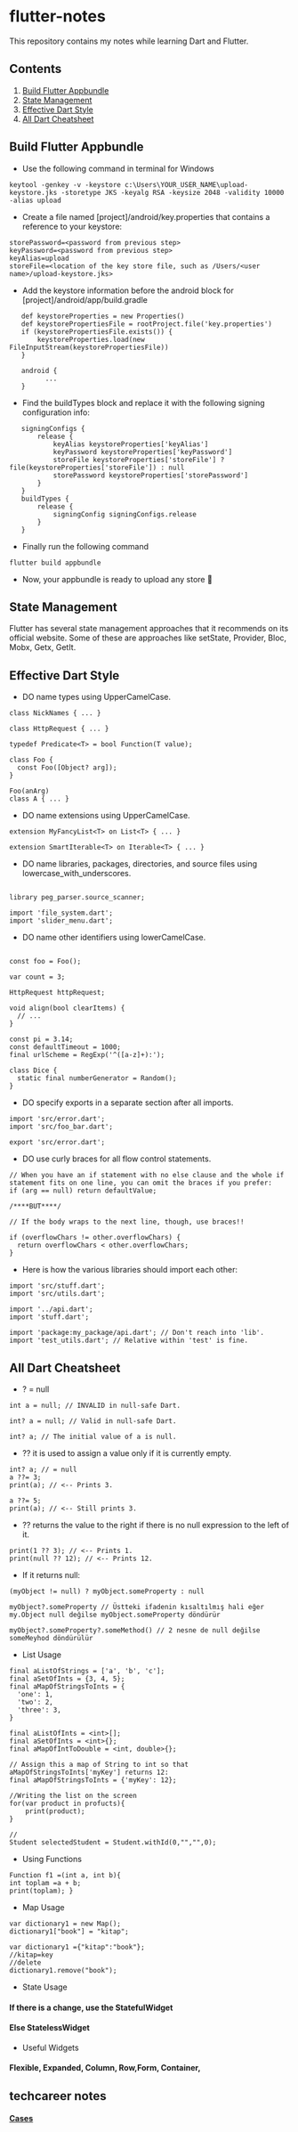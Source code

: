 # flutter-notes
This repository contains my notes while learning Dart and Flutter.

## Contents
<ol>
  <li>
    <a href="#Lnk">Build Flutter Appbundle</a>
  </li>
  <li>
    <a href="#Lnk">State Management</a>
  </li>
      <li>
        <a href="#Lnk">Effective Dart Style</a>
      </li>
      <li>
        <a href="#Lnk">All Dart Cheatsheet</a>
      </li>
</ol>


## Build Flutter Appbundle

- Use the following command in terminal for Windows

 ```
 keytool -genkey -v -keystore c:\Users\YOUR_USER_NAME\upload-keystore.jks -storetype JKS -keyalg RSA -keysize 2048 -validity 10000 -alias upload
 ```

- Create a file named [project]/android/key.properties that contains a reference to your keystore:

``` 
storePassword=<password from previous step>
keyPassword=<password from previous step>
keyAlias=upload
storeFile=<location of the key store file, such as /Users/<user name>/upload-keystore.jks>
```

- Add the keystore information before the android block for [project]/android/app/build.gradle 

``` 
   def keystoreProperties = new Properties()
   def keystorePropertiesFile = rootProject.file('key.properties')
   if (keystorePropertiesFile.exists()) {
       keystoreProperties.load(new FileInputStream(keystorePropertiesFile))
   }

   android {
         ...
   }
``` 
- Find the buildTypes block and replace it with the following signing configuration info:
``` 
   signingConfigs {
       release {
           keyAlias keystoreProperties['keyAlias']
           keyPassword keystoreProperties['keyPassword']
           storeFile keystoreProperties['storeFile'] ? file(keystoreProperties['storeFile']) : null
           storePassword keystoreProperties['storePassword']
       }
   }
   buildTypes {
       release {
           signingConfig signingConfigs.release
       }
   }
``` 

- Finally run the following command
``` 
flutter build appbundle
``` 
- Now, your appbundle is ready to upload any store 📲


## State Management
Flutter has several state management approaches that it recommends on its official website. Some of these are approaches like setState, Provider, Bloc, Mobx, Getx, GetIt.
 





















## Effective Dart Style

- DO name types using UpperCamelCase.
```
class NickNames { ... }

class HttpRequest { ... }

typedef Predicate<T> = bool Function(T value);

class Foo {
  const Foo([Object? arg]);
}

Foo(anArg)
class A { ... }
```


- DO name extensions using UpperCamelCase.

```
extension MyFancyList<T> on List<T> { ... }

extension SmartIterable<T> on Iterable<T> { ... }
```

- DO name libraries, packages, directories, and source files using lowercase_with_underscores.

```

library peg_parser.source_scanner;

import 'file_system.dart';
import 'slider_menu.dart';
```

- DO name other identifiers using lowerCamelCase.

```
 
const foo = Foo(); 

var count = 3;

HttpRequest httpRequest;

void align(bool clearItems) {
  // ...
}

const pi = 3.14;
const defaultTimeout = 1000;
final urlScheme = RegExp('^([a-z]+):');

class Dice {
  static final numberGenerator = Random();
}

```

- DO specify exports in a separate section after all imports.
```
import 'src/error.dart';
import 'src/foo_bar.dart';

export 'src/error.dart';
```

- DO use curly braces for all flow control statements.

```
// When you have an if statement with no else clause and the whole if statement fits on one line, you can omit the braces if you prefer:
if (arg == null) return defaultValue;

/****BUT****/

// If the body wraps to the next line, though, use braces!!

if (overflowChars != other.overflowChars) {
  return overflowChars < other.overflowChars;
}
```

- Here is how the various libraries should import each other:
```
import 'src/stuff.dart';
import 'src/utils.dart';

import '../api.dart';
import 'stuff.dart';

import 'package:my_package/api.dart'; // Don't reach into 'lib'.
import 'test_utils.dart'; // Relative within 'test' is fine.

```

##  All Dart Cheatsheet

- ? = null
```
int a = null; // INVALID in null-safe Dart.
```

```
int? a = null; // Valid in null-safe Dart.
```

```
int? a; // The initial value of a is null.
```

- ?? it is used to assign a value only if it is currently empty.

```
int? a; // = null
a ??= 3;
print(a); // <-- Prints 3.

a ??= 5;
print(a); // <-- Still prints 3.
```

- ?? returns the value to the right if there is no null expression to the left of it.

```
print(1 ?? 3); // <-- Prints 1.
print(null ?? 12); // <-- Prints 12.
```

- If it returns null:
```
(myObject != null) ? myObject.someProperty : null

myObject?.someProperty // Üstteki ifadenin kısaltılmış hali eğer my.Object null değilse myObject.someProperty döndürür

myObject?.someProperty?.someMethod() // 2 nesne de null değilse someMeyhod döndürülür

```

- List Usage

```
final aListOfStrings = ['a', 'b', 'c'];
final aSetOfInts = {3, 4, 5};
final aMapOfStringsToInts = {
  'one': 1,
  'two': 2,
  'three': 3,
}
```
```
final aListOfInts = <int>[];
final aSetOfInts = <int>{};
final aMapOfIntToDouble = <int, double>{};
```
```
// Assign this a map of String to int so that aMapOfStringsToInts['myKey'] returns 12:
final aMapOfStringsToInts = {'myKey': 12};

//Writing the list on the screen
for(var product in profucts){
    print(product);
}

//
Student selectedStudent = Student.withId(0,"","",0);

```

- Using Functions
```
Function f1 =(int a, int b){
int toplam =a + b;
print(toplam); }

```

- Map Usage

```
var dictionary1 = new Map();
dictionary1["book"] = "kitap";

var dictionary1 ={"kitap":"book"};
//kitap=key
//delete
dictionary1.remove("book");

```

- State Usage

#### If there is a change, use the StatefulWidget
#### Else StatelessWidget

- Useful Widgets
#### Flexible, Expanded, Column, Row,Form, Container, 

## techcareer notes
#### <a href="https://github.com/aleynaeser/flutter-notes/tree/todo-app">Cases</a>
